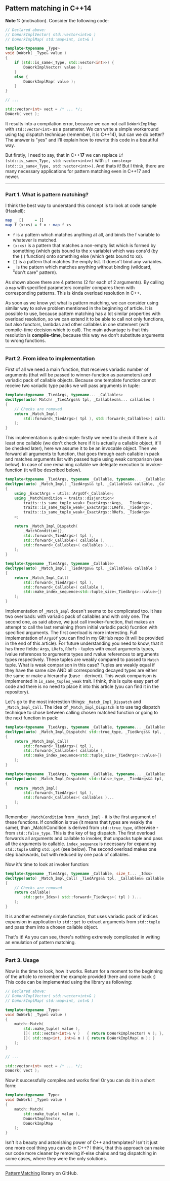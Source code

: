 ## Pattern matching in C++14

**Note 1:** (motivation). Consider the following code:

```cpp
// Declared above:
// DoWorkImplVector( std::vector<int>& )
// DoWorkImplMap( std::map<int, int>& )

template<typename _Type>
void DoWork( _Type& value )
{
    if (std::is_same<_Type, std::vector<int>>) {
        DoWorkImplVector( value );
    }
    else {
        DoWorkImplMap( value );
    }
}

// ...

std::vector<int> vect = /* ... */;
DoWork( vect );
```

It results into a compilation error, because we can not call `DoWorkImplMap` with `std::vector<int>` as a parameter.
We can write a simple workaround using tag dispatch technique (remember, it is C++14), but can we do better? 
The answer is "yes" and I'll explain how to rewrite this code in a beautiful way.

But firstly, I need to say, that in C++**17** we can replace `if (std::is_same<_Type, std::vector<int>>)` with
`if constexpr (std::is_same<_Type, std::vector<int>>)`. And thats it! But I think, there are many necessary applications
for pattern matching even in C++17 and newer.

----

### Part 1. What is pattern matching?

I think the best way to understand this concept is to look at code sample (Haskell):

```haskell
map _ []     = []
map f (x:xs) = f x : map f xs
```

- `f` is a pattern which matches anything at all, and binds the f variable to whatever is matched.
- `(x:xs)` is a pattern that matches a non-empty list which is formed by something (which gets bound 
to the x variable) which was cons'd (by the (:) function) onto something else (which gets bound to xs).
- `[]` is a pattern that matches the empty list. It doesn't bind any variables.
- `_` is the pattern which matches anything without binding (wildcard, "don't care" pattern).

As shown above there are 4 patterns (2 for each of 2 arguments). By calling a `map` with specified parameters
compiler compares them with corresponding patterns. This is kinda overload resolution in C++.

As soon as we know yet what is pattern matching, we can consider using similar way to solve problem mentioned
in the beginning of article. It is possible to use, because pattern matching has a lot similar properties
with overload resolution, so we can extend it to be able to call not only functions, but also functors,
lambdas and other callables in one statement (with compile-time decision which to call). The main advantage
is that this resolution is **compile-time**, because this way we don't substitute arguments to wrong functions.

----

### Part 2. From idea to implementation

First of all we need a main function, that receives variadic number of arguments (that will be passed to 
winner-function as parameters) and variadic pack of callable objects. Because one template function
cannot receive two variadic type packs we will pass arguments in tuple:

```cpp
template<typename _TiedArgs, typename... _Callables>
decltype(auto) Match( _TiedArgs&& tpl, _Callables&&... callables )
{
    // Checks are removed
    return _Match_Impl(
        std::forward<_TiedArgs>( tpl ), std::forward<_Callables>( callables )...
    );
}
```

This implementation is quite simple: firstly we need to check if there is at least one callable (we don't check
here if it is actually a callable object, it'll be checked later), here we assume it to be an invocable object.
Then we forward all arguments to function, that goes through each callable in pack and matches arguments list
with passed tuple using weak comparison (see below). In case of one remaining callable we delegate execution
to invoker-function (it will be described below).

```cpp
template<typename _TiedArgs, typename _Callable, typename... _Callables> 
decltype(auto) _Match_Impl( _TiedArgs&& tpl, _Callable&& callable, _Callables&&... callables )
{
    using _ExactArgs = utils::ArgsOf<_Callable>;
    using _MatchCondition = traits::disjunction<
        traits::is_same_tuple_weak<_ExactArgs::Args,  _TiedArgs>,
        traits::is_same_tuple_weak<_ExactArgs::LRefs, _TiedArgs>,
        traits::is_same_tuple_weak<_ExactArgs::RRefs, _TiedArgs>
    >;

    return _Match_Impl_Dispatch(
        _MatchCondition{},
        std::forward<_TiedArgs>( tpl ),
        std::forward<_Callable>( callable ),
        std::forward<_Callables>( callables )...
    );
}

template<typename _TiedArgs, typename _Callable> 
decltype(auto) _Match_Impl( _TiedArgs&& tpl, _Callable&& callable )
{
    return _Match_Impl_Call(
        std::forward<_TiedArgs>( tpl ),
        std::forward<_Callable>( callable ),
        std::make_index_sequence<std::tuple_size<_TiedArgs>::value>{}
    );
}
```

Implementation of `_Match_Impl` doesn't seems to be complicated too. It has two overloads: with variadic pack of
callables and with only one. The second one, as said above, we just call invoker-function, that makes an attempt
to call the last remaining (from initial variadic pack) fucntion with specified arguments. The first overload is 
more interesting. Full implementation of `ArgsOf` you can find in my GitHub repo (it will be provided in the end
of this article). For future understanding you need to know, that it has three fields: `Args`, `LRefs`, `RRefs` - 
tuples with exact arguments types, lvalue references to arguments types and rvalue references to arguments types
respectively. These tuples are weakly compared to passed to `Match` tuple. What is weak comparison in this case?
Tuples are weakly equal if they have the same size AND all corresponding decayed types are either the same or make
a hierarchy (base - derived). This weak comparison is implemented in `is_same_tuples_weak` trait. I think, this is
quite easy part of code and there is no need to place it into this article (you can find it in the repository).

Let's go to the most interestion things: `_Match_Impl_Dispatch` and `_Match_Impl_Call`. The idea of 
`_Match_Impl_Dispatch` is to use tag dispatch technique to chose between calling chosen matched function or going
to the next function in pack:

```cpp
template<typename _TiedArgs, typename _Callable, typename... _Callables> 
decltype(auto) _Match_Impl_Dispatch( std::true_type, _TiedArgs&& tpl, _Callable&& callable, _Callables&&... )
{
    return _Match_Impl_Call( 
        std::forward<_TiedArgs>( tpl ),
        std::forward<_Callable>( callable ),
        std::make_index_sequence<std::tuple_size<_TiedArgs>::value>{}
    );
}

template<typename _TiedArgs, typename _Callable, typename... _Callables> 
decltype(auto) _Match_Impl_Dispatch( std::false_type, _TiedArgs&& tpl, _Callable&&, _Callables&&... callables )
{
    return _Match_Impl(
        std::forward<_TiedArgs>( tpl ),
        std::forward<_Callables>( callables )...
    );
}
```

Remember `_MatchCondition` from `_Match_Impl` - it is the first argument of these functions. If condition is true
(it means that types are weakly the same), than _MatchCondition is derived from `std::true_type`, otherwise - from
`std::false_type`. This is the key of tag dispatch. The first overload forwards all arguments and callable to invoker,
that unpacks tuple and pass all the arguments to callable. `index_sequence` is necessary for expanding `std::tuple`
using `std::get` (see below). The second overload makes one step backwards, but with reduced by one pack of callables.

Now it's time to look at invoker function:

```cpp
template<typename _TiedArgs, typename _Callable, size_t... _Idxs> 
decltype(auto) _Match_Impl_Call( _TiedArgs&& tpl, _Callable&& callable, std::index_sequence<_Idxs...> )
{
    // Checks are removed
    return callable( 
        std::get<_Idxs>( std::forward<_TiedArgs>( tpl ) )... 
    );
}
```

It is another extremely simple function, that uses variadic pack of indices expansion in application to `std::get` to
extract arguments from `std::tuple` and pass them into a chosen callable object. 

That's it! As you can see, there's nothing extremely complicated in writing an emulation of pattern matching.

----

### Part 3. Usage

Now is the time to look, how it works. Return for a moment to the beginning of the article to remember the example provided
there and come back :) This code can be implemented using the library as following:

```cpp
// Declared above:
// DoWorkImplVector( std::vector<int>& )
// DoWorkImplMap( std::map<int, int>& )

template<typename _Type>
void DoWork( _Type& value )
{
    match::Match(
        std::make_tuple( value ),
        []( std::vector<int>& v )   { return DoWorkImplVector( v ); },
        []( std::map<int, int>& m ) { return DoWorkImplMap( m ); }
    );
}

// ...

std::vector<int> vect = /* ... */;
DoWork( vect );
```

Now it successfully compiles and works fine! Or you can do it in a short form:

```cpp
template<typename _Type>
void DoWork( _Type& value )
{
    match::Match(
        std::make_tuple( value ),
        DoWorkImplVector,
        DoWorkImplMap
    );
}
```

Isn't it a beauty and astonishing power of C++ and templates? Isn't it just one more cool thing you can do in C++?
I think, that this approach can make our code more cleaner by removing if-else chains and tag dispatching in some
cases, where they were the only solutions.

----

[PatternMatching](https://github.com/GeorgyFirsov/PatternMatching) library on GitHub.

